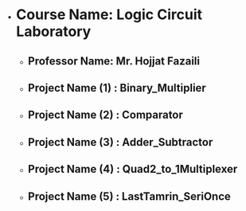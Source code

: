 - # Course Name: **Logic Circuit Laboratory**
    - ## Professor Name: **Mr. Hojjat Fazaili**
    - ## Project Name (1) : **Binary_Multiplier**
    - ## Project Name (2) : **Comparator**
    - ## Project Name (3) : **Adder_Subtractor**
    - ## Project Name (4) : **Quad2_to_1Multiplexer**
    - ## Project Name (5) : **LastTamrin_SeriOnce**
